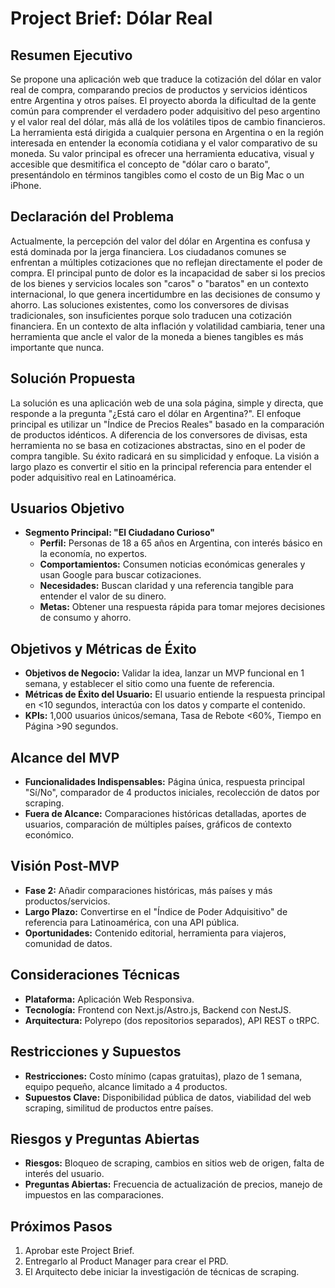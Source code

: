 # Project Brief: Dólar Real

## Resumen Ejecutivo
Se propone una aplicación web que traduce la cotización del dólar en valor real de compra, comparando precios de productos y servicios idénticos entre Argentina y otros países. El proyecto aborda la dificultad de la gente común para comprender el verdadero poder adquisitivo del peso argentino y el valor real del dólar, más allá de los volátiles tipos de cambio financieros. La herramienta está dirigida a cualquier persona en Argentina o en la región interesada en entender la economía cotidiana y el valor comparativo de su moneda. Su valor principal es ofrecer una herramienta educativa, visual y accesible que desmitifica el concepto de "dólar caro o barato", presentándolo en términos tangibles como el costo de un Big Mac o un iPhone.

## Declaración del Problema
Actualmente, la percepción del valor del dólar en Argentina es confusa y está dominada por la jerga financiera. Los ciudadanos comunes se enfrentan a múltiples cotizaciones que no reflejan directamente el poder de compra. El principal punto de dolor es la incapacidad de saber si los precios de los bienes y servicios locales son "caros" o "baratos" en un contexto internacional, lo que genera incertidumbre en las decisiones de consumo y ahorro. Las soluciones existentes, como los conversores de divisas tradicionales, son insuficientes porque solo traducen una cotización financiera. En un contexto de alta inflación y volatilidad cambiaria, tener una herramienta que ancle el valor de la moneda a bienes tangibles es más importante que nunca.

## Solución Propuesta
La solución es una aplicación web de una sola página, simple y directa, que responde a la pregunta "¿Está caro el dólar en Argentina?". El enfoque principal es utilizar un "Índice de Precios Reales" basado en la comparación de productos idénticos. A diferencia de los conversores de divisas, esta herramienta no se basa en cotizaciones abstractas, sino en el poder de compra tangible. Su éxito radicará en su simplicidad y enfoque. La visión a largo plazo es convertir el sitio en la principal referencia para entender el poder adquisitivo real en Latinoamérica.

## Usuarios Objetivo
* **Segmento Principal: "El Ciudadano Curioso"**
    * **Perfil:** Personas de 18 a 65 años en Argentina, con interés básico en la economía, no expertos.
    * **Comportamientos:** Consumen noticias económicas generales y usan Google para buscar cotizaciones.
    * **Necesidades:** Buscan claridad y una referencia tangible para entender el valor de su dinero.
    * **Metas:** Obtener una respuesta rápida para tomar mejores decisiones de consumo y ahorro.

## Objetivos y Métricas de Éxito
* **Objetivos de Negocio:** Validar la idea, lanzar un MVP funcional en 1 semana, y establecer el sitio como una fuente de referencia.
* **Métricas de Éxito del Usuario:** El usuario entiende la respuesta principal en <10 segundos, interactúa con los datos y comparte el contenido.
* **KPIs:** 1,000 usuarios únicos/semana, Tasa de Rebote <60%, Tiempo en Página >90 segundos.

## Alcance del MVP
* **Funcionalidades Indispensables:** Página única, respuesta principal "Sí/No", comparador de 4 productos iniciales, recolección de datos por scraping.
* **Fuera de Alcance:** Comparaciones históricas detalladas, aportes de usuarios, comparación de múltiples países, gráficos de contexto económico.

## Visión Post-MVP
* **Fase 2:** Añadir comparaciones históricas, más países y más productos/servicios.
* **Largo Plazo:** Convertirse en el "Índice de Poder Adquisitivo" de referencia para Latinoamérica, con una API pública.
* **Oportunidades:** Contenido editorial, herramienta para viajeros, comunidad de datos.

## Consideraciones Técnicas
* **Plataforma:** Aplicación Web Responsiva.
* **Tecnología:** Frontend con Next.js/Astro.js, Backend con NestJS.
* **Arquitectura:** Polyrepo (dos repositorios separados), API REST o tRPC.

## Restricciones y Supuestos
* **Restricciones:** Costo mínimo (capas gratuitas), plazo de 1 semana, equipo pequeño, alcance limitado a 4 productos.
* **Supuestos Clave:** Disponibilidad pública de datos, viabilidad del web scraping, similitud de productos entre países.

## Riesgos y Preguntas Abiertas
* **Riesgos:** Bloqueo de scraping, cambios en sitios web de origen, falta de interés del usuario.
* **Preguntas Abiertas:** Frecuencia de actualización de precios, manejo de impuestos en las comparaciones.

## Próximos Pasos
1.  Aprobar este Project Brief.
2.  Entregarlo al Product Manager para crear el PRD.
3.  El Arquitecto debe iniciar la investigación de técnicas de scraping.